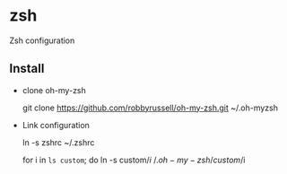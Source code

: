 zsh
===

Zsh configuration

Install
-------

* clone oh-my-zsh

  git clone https://github.com/robbyrussell/oh-my-zsh.git ~/.oh-myzsh

* Link configuration

  ln -s zshrc ~/.zshrc

  for i in `ls custom`; do ln -s custom/$i ~/.oh-my-zsh/custom/$i
